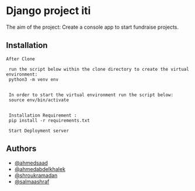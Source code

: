
# Django project iti

The aim of the project: Create a console app to start fundraise projects.



## Installation


    After Clone
 
     run the script below within the clone directory to create the virtual environment:
     python3 -m venv env


     In order to start the virtual environment run the script below:
     source env/bin/activate


     Installation Requirement :
     pip install -r requirements.txt
	
     Start Deployment server
     

## Authors

- [@ahmedsaad](https://www.github.com/ahmedsaadx)
- [@ahmedabdelkhalek](https://github.com/abdelkhalek97)
- [@shroukramadan](https://github.com/ShroukRamadan)
- [@salmaashraf ](https://github.com/salmashraf)


